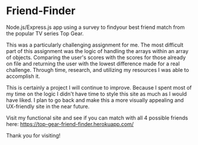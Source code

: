 # Friend-Finder

Node.js/Express.js app using a survey to findyour best friend match from the popular TV series Top Gear. 

This was a particularly challenging assignment for me. The most difficult part of this assignment was the logic of handling the arrays within an array of objects. Comparing the user's scores with the scores for those already on file and returning the user with the lowest difference made for a real challenge. Through time, research, and utilizing my resources I was able to accomplish it. 

This is certainly a project I will continue to improve. Because I spent most of my time on the logic I didn't have time to style this site as much as I would have liked. I plan to go back and make this a more visually appealing and UX-friendly site in the near future. 

Visit my functional site and see if you can match with all 4 possible friends here: https://top-gear-friend-finder.herokuapp.com/

Thank you for visiting! 
